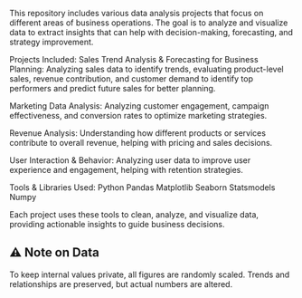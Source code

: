This repository includes various data analysis projects that focus on different areas of business operations. The goal is to analyze and visualize data to extract insights that can help with decision-making, forecasting, and strategy improvement.

Projects Included:
Sales Trend Analysis & Forecasting for Business Planning: Analyzing sales data to identify trends, evaluating product-level sales, revenue contribution, and customer demand to identify top performers and predict future sales for better planning.

Marketing Data Analysis: Analyzing customer engagement, campaign effectiveness, and conversion rates to optimize marketing strategies.

Revenue Analysis: Understanding how different products or services contribute to overall revenue, helping with pricing and sales decisions.

User Interaction & Behavior: Analyzing user data to improve user experience and engagement, helping with retention strategies.

Tools & Libraries Used:
Python
Pandas
Matplotlib
Seaborn
Statsmodels
Numpy

Each project uses these tools to clean, analyze, and visualize data, providing actionable insights to guide business decisions.

## ⚠️ Note on Data
To keep internal values private, all figures are randomly scaled. Trends and relationships are preserved, but actual numbers are altered.

